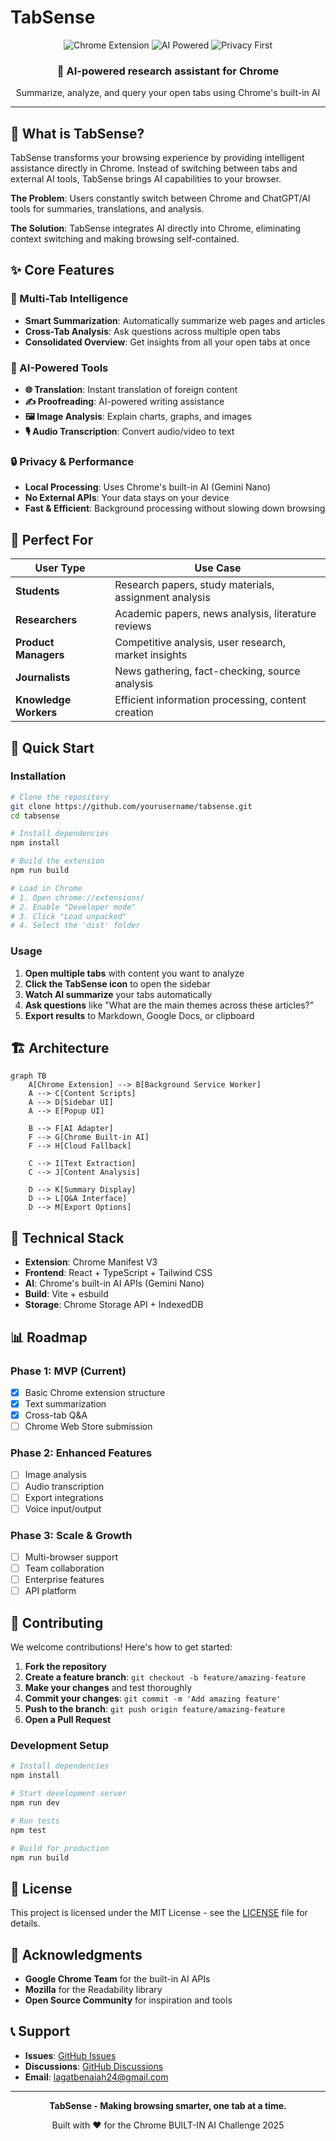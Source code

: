 # TabSense

<div align="center">
  <img src="https://img.shields.io/badge/Chrome-Extension-blue?style=for-the-badge&logo=google-chrome" alt="Chrome Extension">
  <img src="https://img.shields.io/badge/AI-Powered-green?style=for-the-badge&logo=openai" alt="AI Powered">
  <img src="https://img.shields.io/badge/Privacy-First-red?style=for-the-badge&logo=shield" alt="Privacy First">
</div>

<div align="center">
  <h3>🚀 AI-powered research assistant for Chrome</h3>
  <p>Summarize, analyze, and query your open tabs using Chrome's built-in AI</p>
</div>

---

## 🎯 What is TabSense?

TabSense transforms your browsing experience by providing intelligent assistance directly in Chrome. Instead of switching between tabs and external AI tools, TabSense brings AI capabilities to your browser.

**The Problem**: Users constantly switch between Chrome and ChatGPT/AI tools for summaries, translations, and analysis.

**The Solution**: TabSense integrates AI directly into Chrome, eliminating context switching and making browsing self-contained.

## ✨ Core Features

### 🧠 Multi-Tab Intelligence
- **Smart Summarization**: Automatically summarize web pages and articles
- **Cross-Tab Analysis**: Ask questions across multiple open tabs
- **Consolidated Overview**: Get insights from all your open tabs at once

### 🔧 AI-Powered Tools
- **🌐 Translation**: Instant translation of foreign content
- **✍️ Proofreading**: AI-powered writing assistance
- **🖼️ Image Analysis**: Explain charts, graphs, and images
- **🎙️ Audio Transcription**: Convert audio/video to text

### 🔒 Privacy & Performance
- **Local Processing**: Uses Chrome's built-in AI (Gemini Nano)
- **No External APIs**: Your data stays on your device
- **Fast & Efficient**: Background processing without slowing down browsing

## 🎯 Perfect For

| User Type | Use Case |
|-----------|----------|
| **Students** | Research papers, study materials, assignment analysis |
| **Researchers** | Academic papers, news analysis, literature reviews |
| **Product Managers** | Competitive analysis, user research, market insights |
| **Journalists** | News gathering, fact-checking, source analysis |
| **Knowledge Workers** | Efficient information processing, content creation |

## 🚀 Quick Start

### Installation
```bash
# Clone the repository
git clone https://github.com/yourusername/tabsense.git
cd tabsense

# Install dependencies
npm install

# Build the extension
npm run build

# Load in Chrome
# 1. Open chrome://extensions/
# 2. Enable "Developer mode"
# 3. Click "Load unpacked"
# 4. Select the 'dist' folder
```

### Usage
1. **Open multiple tabs** with content you want to analyze
2. **Click the TabSense icon** to open the sidebar
3. **Watch AI summarize** your tabs automatically
4. **Ask questions** like "What are the main themes across these articles?"
5. **Export results** to Markdown, Google Docs, or clipboard

## 🏗️ Architecture

```mermaid
graph TB
    A[Chrome Extension] --> B[Background Service Worker]
    A --> C[Content Scripts]
    A --> D[Sidebar UI]
    A --> E[Popup UI]
    
    B --> F[AI Adapter]
    F --> G[Chrome Built-in AI]
    F --> H[Cloud Fallback]
    
    C --> I[Text Extraction]
    C --> J[Content Analysis]
    
    D --> K[Summary Display]
    D --> L[Q&A Interface]
    D --> M[Export Options]
```

## 🔧 Technical Stack

- **Extension**: Chrome Manifest V3
- **Frontend**: React + TypeScript + Tailwind CSS
- **AI**: Chrome's built-in AI APIs (Gemini Nano)
- **Build**: Vite + esbuild
- **Storage**: Chrome Storage API + IndexedDB

## 📊 Roadmap

### Phase 1: MVP (Current)
- [x] Basic Chrome extension structure
- [x] Text summarization
- [x] Cross-tab Q&A
- [ ] Chrome Web Store submission

### Phase 2: Enhanced Features
- [ ] Image analysis
- [ ] Audio transcription
- [ ] Export integrations
- [ ] Voice input/output

### Phase 3: Scale & Growth
- [ ] Multi-browser support
- [ ] Team collaboration
- [ ] Enterprise features
- [ ] API platform

## 🤝 Contributing

We welcome contributions! Here's how to get started:

1. **Fork the repository**
2. **Create a feature branch**: `git checkout -b feature/amazing-feature`
3. **Make your changes** and test thoroughly
4. **Commit your changes**: `git commit -m 'Add amazing feature'`
5. **Push to the branch**: `git push origin feature/amazing-feature`
6. **Open a Pull Request**

### Development Setup
```bash
# Install dependencies
npm install

# Start development server
npm run dev

# Run tests
npm test

# Build for production
npm run build
```

## 📄 License

This project is licensed under the MIT License - see the [LICENSE](LICENSE) file for details.

## 🙏 Acknowledgments

- **Google Chrome Team** for the built-in AI APIs
- **Mozilla** for the Readability library
- **Open Source Community** for inspiration and tools

## 📞 Support

- **Issues**: [GitHub Issues](https://github.com/yourusername/tabsense/issues)
- **Discussions**: [GitHub Discussions](https://github.com/yourusername/tabsense/discussions)
- **Email**: lagatbenaiah24@gmail.com

---

<div align="center">
  <p><strong>TabSense - Making browsing smarter, one tab at a time.</strong></p>
  <p>Built with ❤️ for the Chrome BUILT-IN AI Challenge 2025</p>
</div>
